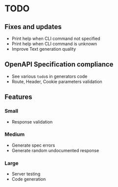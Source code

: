 # TODO


## Fixes and updates

* Print help when CLI command not specified
* Print help when CLI command is unknown
* Improve Text generation quality

## OpenAPI Specification compliance

* See various `todo`s in generators code
* Route, Header, Cookie parameters validation


## Features

### Small

* Response validation

### Medium

* Generate spec errors
* Generate random undocumented response

### Large

* Server testing
* Code generation